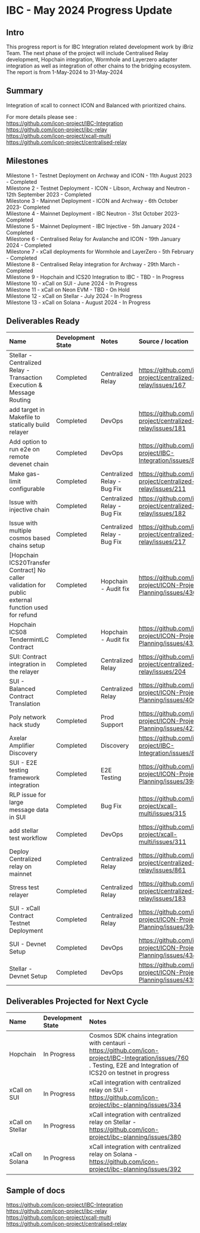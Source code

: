 # IBC - May 2024 Progress Update

## Intro
This progress report is for IBC Integration related development work by iBriz Team. 
The next phase of the project will include Centralised Relay development, Hopchain integration, Wormhole and Layerzero adapter integration as well as integration of other chains to the bridging ecosystem. The report is from  1-May-2024 to 31-May-2024

## Summary
Integration of xcall to connect ICON and Balanced with prioritized chains.

For more details please see : <br>
https://github.com/icon-project/IBC-Integration <br>
https://github.com/icon-project/ibc-relay <br>
https://github.com/icon-project/xcall-multi <br>
https://github.com/icon-project/centralised-relay

## Milestones
Milestone 1 - Testnet Deployment on Archway and ICON - 11th August 2023 - Completed <br>
Milestone 2 - Testnet Deployment - ICON - Libson, Archway and Neutron - 12th September 2023 - Completed <br>
Milestone 3 - Mainnet Deployment - ICON and Archway - 6th October 2023- Completed <br>
Milestone 4 - Mainnet Deployment - IBC Neutron - 31st October 2023- Completed <br>
Milestone 5 - Mainnet Deployment - IBC Injective - 5th January 2024 - Completed <br>
Milestone 6 - Centralised Relay for Avalanche and ICON - 19th January 2024 - Completed <br>
Milestone 7 - xCall deployments for Wormhole and LayerZero - 5th February - Completed <br>
Milestone 8 - Centralised Relay integration for Archway - 29th March - Completed <br>
Milestone 9 - Hopchain and ICS20 Integration to IBC - TBD - In Progress <br>
Milestone 10 - xCall on SUI - June 2024 - In Progress <br>
Milestone 11 - xCall on Neon EVM - TBD - On Hold <br>
Milestone 12 - xCall on Stellar - July 2024 - In Progress <br>
Milestone 13 - xCall on Solana - August 2024 - In Progress


## Deliverables Ready

| Name | Development State | Notes | Source / location |
|:----- |:------------------ | :----| :----------------|
| Stellar - Centralized Relay - Transaction Execution & Message Routing | Completed | Centralized Relay | https://github.com/icon-project/centralized-relay/issues/167 |
| add target in Makefile to statically build relayer | Completed | DevOps | https://github.com/icon-project/centralized-relay/issues/181 |
| Add option to run e2e on remote devenet chain | Completed | DevOps | https://github.com/icon-project/IBC-Integration/issues/829 |
| Make gas-limit configurable | Completed | Centralized Relay - Bug Fix | https://github.com/icon-project/centralized-relay/issues/211 |
| Issue with injective chain | Completed | Centralized Relay - Bug Fix | https://github.com/icon-project/centralized-relay/issues/182 |
| Issue with multiple cosmos based chains setup | Completed | Centralized Relay - Bug Fix | https://github.com/icon-project/centralized-relay/issues/217 |
| [Hopchain ICS20Transfer Contract] No caller validation for public external function used for refund | Completed | Hopchain - Audit fix | https://github.com/icon-project/ICON-Projects-Planning/issues/430 |
| Hopchain ICS08 TendermintLC Contract| Completed | Hopchain - Audit fix | https://github.com/icon-project/ICON-Projects-Planning/issues/431 |
| SUI: Contract integration in the relayer | Completed | Centralized Relay | https://github.com/icon-project/centralized-relay/issues/204 |
| SUI - Balanced Contract Translation | Completed | Centralized Relay | https://github.com/icon-project/ICON-Projects-Planning/issues/400 |
| Poly network hack study | Completed | Prod Support | https://github.com/icon-project/ICON-Projects-Planning/issues/422 |
| Axelar Amplifier Discovery | Completed | Discovery | https://github.com/icon-project/IBC-Integration/issues/860 |
| SUI - E2E testing framework integration | Completed | E2E Testing | https://github.com/icon-project/ICON-Projects-Planning/issues/398 |
| RLP issue for large message data in SUI | Completed | Bug Fix | https://github.com/icon-project/xcall-multi/issues/315 |
| add stellar test workflow | Completed | DevOps| https://github.com/icon-project/xcall-multi/issues/311 |
| Deploy Centralized relay on mainnet | Completed | Centralized Relay| https://github.com/icon-project/centralized-relay/issues/861 |
| Stress test relayer | Completed | Centralized Relay| https://github.com/icon-project/centralized-relay/issues/183 |
| SUI - xCall Contract Testnet Deployment | Completed | Centralized Relay| https://github.com/icon-project/ICON-Projects-Planning/issues/394 |
| SUI - Devnet Setup | Completed | DevOps | https://github.com/icon-project/ICON-Projects-Planning/issues/434 |
| Stellar - Devnet Setup | Completed | DevOps | https://github.com/icon-project/ICON-Projects-Planning/issues/435 |


## Deliverables Projected for Next Cycle


| Name | Development State | Notes |
|:-----|:------------------|:------|
| Hopchain | In Progress | Cosmos SDK chains integration with centauri - https://github.com/icon-project/IBC-Integration/issues/760 . Testing, E2E and Integration of ICS20 on testnet in progress |
| xCall on SUI | In Progress | xCall integration with centralized relay on SUI - https://github.com/icon-project/ibc-planning/issues/334 |
| xCall on Stellar |  In Progress | xCall integration with centralized relay on Stellar - https://github.com/icon-project/ibc-planning/issues/380 |
| xCall on Solana |  In Progress | xCall integration with centralized relay on Solana - https://github.com/icon-project/ibc-planning/issues/392 |

## Sample of docs
https://github.com/icon-project/IBC-Integration <br>
https://github.com/icon-project/ibc-relay <br>
https://github.com/icon-project/xcall-multi <br>
https://github.com/icon-project/centralised-relay
